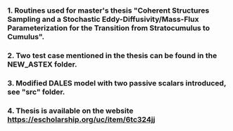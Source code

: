 ### 1. Routines used for master's thesis "Coherent Structures Sampling and a Stochastic Eddy-Diffusivity/Mass-Flux Parameterization for the Transition from Stratocumulus to Cumulus".
### 2. Two test case mentioned in the thesis can be found in the NEW_ASTEX folder.
### 3. Modified DALES model with two passive scalars introduced, see "src" folder.
### 4. Thesis is available on the website https://escholarship.org/uc/item/6tc324jj
